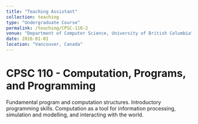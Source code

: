 ```yaml
---
title: "Teaching Assistant"
collection: teaching
type: "Undergraduate Course"
permalink: /teaching/CPSC-110-2
venue: "Department of Computer Science, University of British Columbia"
date: 2016-01-01
location: "Vancouver, Canada"
---
```


CPSC 110 - Computation, Programs, and Programming
======
Fundamental program and computation structures. Introductory programming skills. Computation as a tool for information processing, simulation and modelling, and interacting with the world.